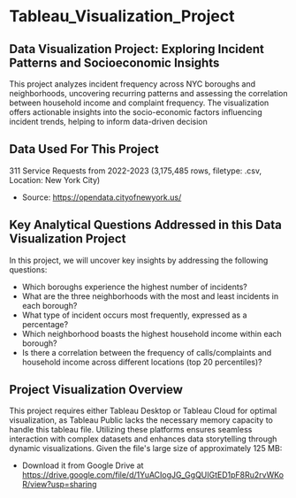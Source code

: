 # Tableau_Visualization_Project
## Data Visualization Project: Exploring Incident Patterns and Socioeconomic Insights
This project analyzes incident frequency across NYC boroughs and neighborhoods, uncovering recurring patterns and assessing the correlation between household income and complaint frequency. The visualization offers actionable insights into the socio-economic factors influencing incident trends, helping to inform data-driven decision
## Data Used For This Project
311 Service Requests from 2022-2023 (3,175,485 rows, filetype: .csv, Location: New York City)
- Source: https://opendata.cityofnewyork.us/
## Key Analytical Questions Addressed in this Data Visualization Project
In this project, we will uncover key insights by addressing the following questions:
- Which boroughs experience the highest number of incidents?
- What are the three neighborhoods with the most and least incidents in each borough?
- What type of incident occurs most frequently, expressed as a percentage?
- Which neighborhood boasts the highest household income within each borough?
- Is there a correlation between the frequency of calls/complaints and household income across different locations (top 20 percentiles)?
## Project Visualization Overview
This project requires either Tableau Desktop or Tableau Cloud for optimal visualization, as Tableau Public lacks the necessary memory capacity to handle this tableau file. Utilizing these platforms ensures seamless interaction with complex datasets and enhances data storytelling through dynamic visualizations.
Given the file's large size of approximately 125 MB:
- Download it from Google Drive at https://drive.google.com/file/d/1YuACIogJG_GgQUIGtED1pF8Ru2rvWKoR/view?usp=sharing
